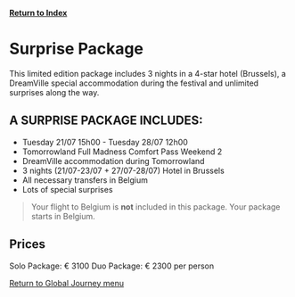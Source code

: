 [**Return to Index**](https://www.reddit.com/r/Tomorrowland/wiki/index)

# Surprise Package

This limited edition package includes 3 nights in a 4-star hotel (Brussels), a DreamVille special accommodation during the festival and unlimited surprises along the way.

## **A SURPRISE PACKAGE INCLUDES:**

- Tuesday 21/07 15h00 - Tuesday 28/07 12h00
- Tomorrowland Full Madness Comfort Pass Weekend 2
- DreamVille accommodation during Tomorrowland
- 3 nights (21/07-23/07 + 27/07-28/07) Hotel in Brussels
- All necessary transfers in Belgium
- Lots of special surprises

> Your flight to Belgium is **not** included in this package. Your package starts in Belgium.

## **Prices**

Solo Package: € 3100
Duo Package: € 2300 per person

[Return to Global Journey menu](https://www.reddit.com/r/Tomorrowland/wiki/summer/global_journey)